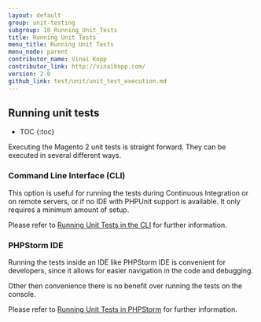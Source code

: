 ```yaml
---
layout: default
group: unit-testing
subgroup: 10_Running_Unit_Tests
title: Running Unit Tests
menu_title: Running Unit Tests
menu_node: parent
contributor_name: Vinai Kopp
contributor_link: http://vinaikopp.com/
version: 2.0
github_link: test/unit/unit_test_execution.md
---
```


## Running unit tests

* TOC
{:toc}

Executing the Magento 2 unit tests is straight forward.
They can be executed in several different ways.

### Command Line Interface (CLI)  

This option is useful for running the tests during Continuous Integration or on remote servers, or if no IDE with PHPUnit support is available. It only requires a minimum amount of setup.  

Please refer to [Running Unit Tests in the CLI]({{page.baseurl}}test/unit/unit_test_execution_cli.html) for further information.

### PHPStorm IDE  
Running the tests inside an IDE like PHPStorm IDE is convenient for developers, since it allows for easier navigation in the code and debugging.

Other then convenience there is no benefit over running the tests on the console.

Please refer to [Running Unit Tests in PHPStorm]({{page.baseurl}}test/unit/unit_test_execution_phpstorm.html) for further information.

